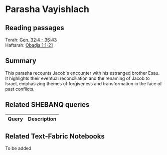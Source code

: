 # Parasha Vayishlach

## Reading passages

Torah: [Gen. 32:4 - 36:43](https://www.stepbible.org/?q=version=NASB2020|reference=Gen.32:4-36:43&options=HNVUG)<br>
Haftarah: [Obadja 1:1-21](https://www.stepbible.org/?q=version=NASB2020|reference=Obad&options=HNVUG)

## Summary

This parasha recounts Jacob's encounter with his estranged brother Esau. It highlights their eventual reconciliation and the renaming of Jacob to Israel, emphasizing themes of forgiveness and transformation in the face of past conflicts.

## Related SHEBANQ queries

Query | Description
--- | ---

## Related Text-Fabric Notebooks

To be added
